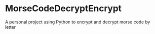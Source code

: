 # MorseCodeDecryptEncrypt
A personal project using Python to encrypt and decrypt morse code by letter
